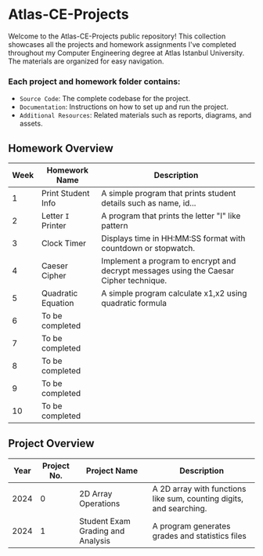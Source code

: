 # Atlas-CE-Projects

Welcome to the Atlas-CE-Projects public repository! This collection showcases all the projects and homework assignments I've completed throughout my Computer Engineering degree at Atlas Istanbul University. The materials are organized for easy navigation.

### Each project and homework folder contains:

- `Source Code`: The complete codebase for the project.
- `Documentation`: Instructions on how to set up and run the project.
- `Additional Resources`: Related materials such as reports, diagrams, and assets.

## Homework Overview

| Week | Homework Name      | Description                                                                            |
| ---- | ------------------ | -------------------------------------------------------------------------------------- |
| 1    | Print Student Info | A simple program that prints student details such as name, id...                       |
| 2    | Letter `I` Printer | A program that prints the letter "I" like pattern                                      |
| 3    | Clock Timer        | Displays time in HH:MM:SS format with countdown or stopwatch.                          |
| 4    | Caeser Cipher      | Implement a program to encrypt and decrypt messages using the Caesar Cipher technique. |
| 5    | Quadratic Equation | A simple program calculate x1,x2 using quadratic formula                               |
| 6    | To be completed    |                                                                                        |
| 7    | To be completed    |                                                                                        |
| 8    | To be completed    |                                                                                        |
| 9    | To be completed    |                                                                                        |
| 10   | To be completed    |

## Project Overview

| Year | Project No. | Project Name                      | Description                                                         |
| ---- | ----------- | --------------------------------- | ------------------------------------------------------------------- |
| 2024 | 0           | 2D Array Operations               | A 2D array with functions like sum, counting digits, and searching. |
| 2024 | 1           | Student Exam Grading and Analysis | A program generates grades and statistics files                     |
